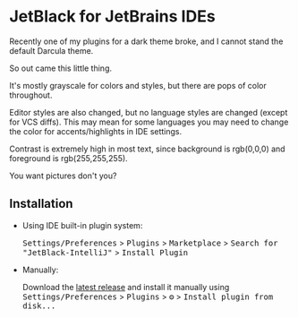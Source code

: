 # JetBlack for JetBrains IDEs

Recently one of my plugins for a dark theme broke, and I cannot stand the default Darcula theme.

So out came this little thing.

It's mostly grayscale for colors and styles, but there are pops of color throughout.

Editor styles are also changed, but no language styles are changed (except for VCS diffs).
This may mean for some languages you may need to change the color for accents/highlights in IDE settings.

Contrast is extremely high in most text, since background is rgb(0,0,0) and foreground is rgb(255,255,255).

You want pictures don't you? 

## Installation

- Using IDE built-in plugin system:

  <kbd>Settings/Preferences</kbd> > <kbd>Plugins</kbd> > <kbd>Marketplace</kbd> > <kbd>Search for "JetBlack-IntelliJ"</kbd> >
  <kbd>Install Plugin</kbd>

- Manually:

  Download the [latest release](https://github.com/tazz4843/JetBlack-IntelliJ/releases/latest) and install it manually using
  <kbd>Settings/Preferences</kbd> > <kbd>Plugins</kbd> > <kbd>⚙️</kbd> > <kbd>Install plugin from disk...</kbd>